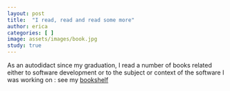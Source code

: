 ```yaml
---
layout: post
title:  "I read, read and read some more"
author: erica
categories: [ ]
image: assets/images/book.jpg
study: true
---
```


As an autodidact since my graduation, I read a number of books related either to software development or to the subject or context of the software I was working on : see my <a href="https://www.goodreads.com/review/list/166121524?order=d&sort=rating" target="_blank">bookshelf</a> 